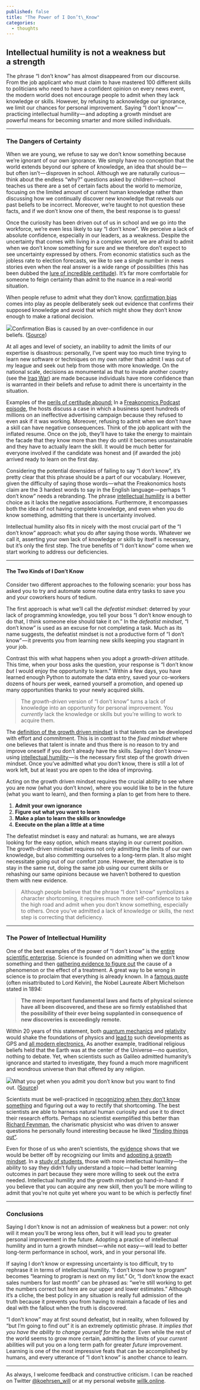 ```yaml
---
published: false
title: "The Power of I Don’t\_Know"
categories:
  - thoughts
---
```

## Intellectual humility is not a weakness but a strength

The phrase “I don’t know” has almost disappeared from our discourse. From the job applicant who must claim to have mastered 100 different skills to politicians who need to have a confident opinion on every news event, the modern world does not encourage people to admit when they lack knowledge or skills. However, by refusing to acknowledge our ignorance, we limit our chances for personal improvement. Saying “I don’t know” — practicing intellectual humility — and adopting a growth mindset are powerful means for becoming smarter and more skilled individuals.

* * *

### The Dangers of Certainty

When we are young, we refuse to say we don’t know something because we’re ignorant of our own ignorance. We simply have no conception that the world extends beyond our sphere of knowledge, an idea that should be — but often isn’t — disproven in school. Although we are naturally curious — think about the endless “why?” questions asked by children — school teaches us there are a set of certain facts about the world to memorize, focusing on the limited amount of current human knowledge rather than discussing how we continually discover new knowledge that reveals our past beliefs to be incorrect. Moreover, we’re taught to not question these facts, and if we don’t know one of them, the best response is to guess!

<!--more-->

Once the curiosity has been driven out of us in school and we go into the workforce, we’re even less likely to say “I don’t know”. We perceive a lack of absolute confidence, especially in our leaders, as a weakness. Despite the uncertainty that comes with living in a complex world, we are afraid to admit when we don’t know something for sure and we therefore don’t expect to see uncertainty expressed by others. From economic statistics such as the jobless rate to election forecasts, we like to see a single number in news stories even when the real answer is a wide range of possibilities (this has been dubbed the [lure of incredible certitude](http://faculty.wcas.northwestern.edu/~cfm754/lure_of_incredible_certitude.pdf)). It’s far more comfortable for someone to feign certainty than admit to the nuance in a real-world situation.

When people refuse to admit what they don’t know, [confirmation bias](https://www.sciencedaily.com/terms/confirmation_bias.htm) comes into play as people deliberately seek out evidence that confirms their supposed knowledge and avoid that which might show they don’t know enough to make a rational decision.

![](https://cdn-images-1.medium.com/max/1600/1*L2Stp62lKNwHc4j3UgVi9w.png)Confirmation Bias is caused by an over-confidence in our beliefs. ([Source](https://blog.deming.org/2016/12/countering-confirmation-bias/))

At all ages and level of society, an inability to admit the limits of our expertise is disastrous: personally, I’ve spent way too much time trying to learn new software or techniques on my own rather than admit I was out of my league and seek out help from those with more knowledge. On the national scale, decisions as monumental as that to invade another country (see the [Iraq War](https://en.wikipedia.org/wiki/Rationale_for_the_Iraq_War)) are made because individuals have more confidence than is warranted in their beliefs and refuse to admit there is uncertainty in the situation.

Examples of the [perils of certitude abound:](https://www.scientificamerican.com/article/the-certainty-bias/) In a [Freakonomics Podcast episode](http://freakonomics.com/podcast/the-three-hardest-words-in-the-english-language-a-new-freakonomics-radio-podcast/), the hosts discuss a case in which a business spent hundreds of millions on an ineffective advertising campaign because they refused to even ask if it was working. Moreover, refusing to admit when we don’t have a skill can have negative consequences. Think of the job applicant with the inflated resume. Once on the job, they’ll have to take the energy to maintain the facade that they know more than they do until it becomes unsustainable and they have to actually learn the skill. It would be much better for everyone involved if the candidate was honest and (if awarded the job) arrived ready to learn on the first day.

Considering the potential downsides of failing to say “I don’t know”, it’s pretty clear that this phrase should be a part of our vocabulary. However, given the difficulty of saying those words — what the Freakonomics hosts claim are the 3 hardest words to say in the English language — perhaps “I don’t know” needs a rebranding. The phrase [intellectual humility](http://behavioralscientist.org/the-benefits-of-admitting-when-you-dont-know/) is a better choice as it lacks the negative associations. Furthermore, it encompasses both the idea of not having complete knowledge, and even when you do know something, admitting that there is uncertainty involved.

Intellectual humility also fits in nicely with the most crucial part of the “I don’t know” approach: what you do after saying those words. Whatever we call it, asserting your own lack of knowledge or skills by itself is necessary, but it’s only the first step. The true benefits of “I don’t know” come when we start working to address our deficiencies.

* * *

#### The Two Kinds of I Don’t Know

Consider two different approaches to the following scenario: your boss has asked you to try and automate some routine data entry tasks to save you and your coworkers hours of tedium.

The first approach is what we’ll call the _defeatist mindset_: deterred by your lack of programming knowledge, you tell your boss “I don’t know enough to do that, I think someone else should take it on.” In the _defeatist mindset_, “I don’t know” is used as an excuse for not completing a task. Much as its name suggests, the defeatist mindset is not a productive form of “I don’t know” — it prevents you from learning new skills keeping you stagnant in your job.

Contrast this with what happens when you adopt a _growth-driven_ attitude. This time, when your boss asks the question, your response is “I don’t know _but_ I would enjoy the opportunity to learn.” Within a few days, you have learned enough Python to automate the data entry, saved your co-workers dozens of hours per week, earned yourself a promotion, and opened up many opportunities thanks to your newly acquired skills.

> The _growth-driven_ version of “I don’t know” turns a lack of knowledge into an opportunity for personal improvement. You _currently_ lack the knowledge or skills but you’re willing to work to acquire them.

The [definition of the growth driven mindset](https://hbr.org/2016/01/what-having-a-growth-mindset-actually-means) is that talents can be developed with effort and commitment. This is in contrast to the _fixed mindset_ where one believes that talent is innate and thus there is no reason to try and improve oneself if you don’t already have the skills. Saying I don’t know — using [intellectual humility ](http://behavioralscientist.org/the-benefits-of-admitting-when-you-dont-know/)— is the necessary first step of the growth driven mindset. Once you’ve admitted what you don’t know, there is still a lot of work left, but at least you are open to the idea of improving.

Acting on the growth driven mindset requires the crucial ability to see where you are now (what you don’t know), where you would like to be in the future (what you want to learn), and then forming a plan to get from here to there.

1.  **Admit your own ignorance**
2.  **Figure out what you want to learn**
3.  **Make a plan to learn the skills or knowledge**
4.  **Execute on the plan a little at a time**

The defeatist mindset is easy and natural: as humans, we are always looking for the easy option, which means staying in our current position. The growth-driven mindset requires not only admitting the limits of our own knowledge, but also committing ourselves to a long-term plan. It also might necessitate going out of our comfort zone. However, the alternative is to stay in the same rut, doing the same job using our current skills or rehashing our same opinions because we haven’t bothered to question them with new evidence.

> Although people believe that the phrase “I don’t know” symbolizes a character shortcoming, it requires much more self-confidence to take the high road and admit when you don’t know something, especially to others. Once you’ve admitted a lack of knowledge or skills, the next step is correcting that deficiency.

* * *

### The Power of Intellectual Humility

One of the best examples of the power of “I don’t know” is the [entire scientific enterprise](https://www.khanacademy.org/science/high-school-biology/hs-biology-foundations/hs-biology-and-the-scientific-method/a/the-science-of-biology). Science is founded on admitting when we don’t know something and then [gathering evidence to figure out](https://www.theguardian.com/science/2014/jan/28/asking-right-question) the cause of a phenomenon or the effect of a treatment. A great way to be wrong in science is to proclaim that everything is already known. In a [famous quote](https://en.wikiquote.org/wiki/Albert_A._Michelson) (often misattributed to Lord Kelvin), the Nobel Laureate Albert Michelson stated in 1894:

> **The more important fundamental laws and facts of physical science have all been discovered, and these are so firmly established that the possibility of their ever being supplanted in consequence of new discoveries is exceedingly remote.**

Within 20 years of this statement, both [quantum mechanics](https://www.pbs.org/transistor/science/info/quantum.html) and [relativity](https://en.wikipedia.org/wiki/General_relativity) would shake the foundations of physics and [lead to](https://www.quora.com/What-are-practical-applications-of-Einsteins-theories) such developments as GPS and [all modern electronics.](https://www.scientificamerican.com/article/everyday-quantum-physics/) As another example, traditional religious beliefs held that the Earth was at the center of the Universe — no question, nothing to debate. Yet, when scientists such as Galileo admitted humanity’s ignorance and started to investigate, they found a much more magnificent and wondrous universe than that offered by any religion.

![](https://cdn-images-1.medium.com/max/2000/0*Har-Wy7lUP6zUTRQ.jpg)What you get when you admit you don’t know but you want to find out. ([Source](https://www.google.com/url?sa=i&source=images&cd=&cad=rja&uact=8&ved=2ahUKEwjJt_aO343eAhUJ3lMKHXUnB5QQjhx6BAgBEAM&url=https%3A%2F%2Fwww.dailymotion.com%2Fvideo%2Fx2e2cd1&psig=AOvVaw0kiVU2G39Y5uEw5TYzKVtH&ust=1539874849741944))

Scientists must be well-practiced in [recognizing when they don’t know something](https://www.bloomberg.com/view/articles/2018-08-28/advice-to-researchers-admit-what-you-don-t-know) and figuring out a way to rectify that shortcoming. The best scientists are able to harness natural human curiosity and use it to direct their research efforts. Perhaps no scientist exemplified this better than [Richard Feynman](https://en.wikipedia.org/wiki/Richard_Feynman), the charismatic physicist who was driven to answer questions he personally found interesting because he liked [“finding things out”](https://www.amazon.com/Pleasure-Finding-Things-Out-Richard/dp/0465023959).

Even for those of us who aren’t scientists, the [evidence](https://fs.blog/2015/03/carol-dweck-mindset/) shows that we would be better off by recognizing our limits and [adopting a growth mindset](https://www.timeshighereducation.com/blog/your-biggest-asset-academic-career-success-growth-mindset). In a [study of students](http://behavioralscientist.org/the-benefits-of-admitting-when-you-dont-know/), those with more intellectual humility — the ability to say they didn’t fully understand a topic — had better learning outcomes in part because they were more willing to seek out the extra needed. Intellectual humility and the growth mindset go hand-in-hand: if you believe that you can acquire any new skill, then you’ll be more willing to admit that you’re not quite yet where you want to be which is perfectly fine!

* * *

### Conclusions

Saying I don’t know is not an admission of weakness but a power: not only will it mean you’ll be wrong less often, but it will lead you to greater personal improvement in the future. Adopting a practice of intellectual humility and in turn a growth mindset — while not easy — will lead to better long-term performance in school, work, and in your personal life.

If saying I don’t know or expressing uncertainty is too difficult, try to rephrase it in terms of intellectual humility. “I don’t know how to program” becomes “learning to program is next on my list.” Or, “I don’t know the exact sales numbers for last month” can be phrased as: “we’re still working to get the numbers correct but here are our upper and lower estimates.” Although it’s a cliche, the best policy in any situation is really full admission of the truth because it prevents you from having to maintain a facade of lies and deal with the fallout when the truth is discovered.

“I don’t know” may at first sound defeatist, but in reality, when followed by “but I’m going to find out” it is an extremely optimistic phrase. _It implies that you have the ability to change yourself for the better._ Even while the rest of the world seems to grow more certain, admitting the limits of your _current_ abilities will put you on a long term path for greater _future_ improvement. Learning is one of the most impressive feats that can be accomplished by humans, and every utterance of “I don’t know” is another chance to learn.

* * *

As always, I welcome feedback and constructive criticism. I can be reached on Twitter [@koehrsen_will](http://twitter.com/@koehrsen_will) or at my personal website [willk.online](https://willk.online).
